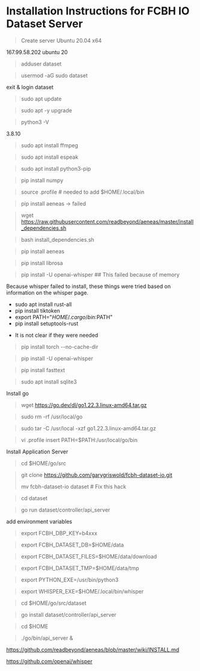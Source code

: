 # Installation Instructions for FCBH IO Dataset Server

> Create server Ubuntu 20.04 x64

167.99.58.202 ubuntu 20

> adduser dataset

> usermod -aG sudo dataset

exit & login dataset

> sudo apt update

> sudo apt -y upgrade

> python3 -V

3.8.10

> sudo apt install ffmpeg

> sudo apt install espeak

> sudo apt install python3-pip

> pip install numpy

> source .profile  # needed to add $HOME/.local/bin

> pip install aeneas -> failed

> wget https://raw.githubusercontent.com/readbeyond/aeneas/master/install_dependencies.sh

> bash install_dependencies.sh

> pip install aeneas

> pip install librosa

> pip install -U openai-whisper ## This failed because of memory

Because whisper failed to install, these things were tried
based on information on the whisper page.
- sudo apt install rust-all
- pip install tiktoken
- export PATH="$HOME/.cargo/bin:$PATH"
- pip install setuptools-rust
+ It is not clear if they were needed

> pip install torch --no-cache-dir

> pip install -U openai-whisper

> pip install fasttext

> sudo apt install sqlite3

Install go
> wget https://go.dev/dl/go1.22.3.linux-amd64.tar.gz

> sudo rm -rf /usr/local/go

> sudo tar -C /usr/local -xzf go1.22.3.linux-amd64.tar.gz

> vi .profile
insert PATH=$PATH:/usr/local/go/bin

Install Application Server
> cd $HOME/go/src

> git clone https://github.com/garygriswold/fcbh-dataset-io.git
> 
> mv fcbh-dataset-io dataset  # Fix this hack

> cd dataset

> go run dataset/controller/api_server

add environment variables
 
> export FCBH_DBP_KEY=b4xxx
 
> export FCBH_DATASET_DB=$HOME/data
 
> export FCBH_DATASET_FILES=$HOME/data/download
 
> export FCBH_DATASET_TMP=$HOME/data/tmp 

> export PYTHON_EXE=/usr/bin/python3

> export WHISPER_EXE=$HOME/.local/bin/whisper

> cd $HOME/go/src/dataset

> go install dataset/controller/api_server

> cd $HOME

> ./go/bin/api_server &



https://github.com/readbeyond/aeneas/blob/master/wiki/INSTALL.md

https://github.com/openai/whisper